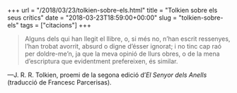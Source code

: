 +++
url = "/2018/03/23/tolkien-sobre-els.html"
title = "Tolkien sobre els seus crítics"
date = "2018-03-23T18:59:00+00:00"
slug = "tolkien-sobre-els"
tags = ["citacions"]
+++

> Alguns dels qui han llegit el llibre, o, si més no, n’han escrit ressenyes, l’han trobat avorrit, absurd o digne d’ésser ignorat; i no tinc cap raó per doldre-me’n, ja que la meva opinió de llurs obres, o de la mena d’escriptura que evidentment prefereixen, és similar.

—J. R. R. Tolkien, proemi de la segona edició d’*El Senyor dels Anells* (traducció de Francesc Parcerisas).

